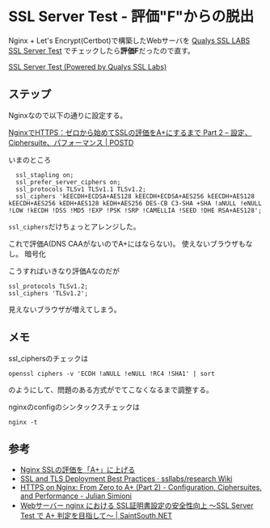 # SSL Server Test - 評価"F"からの脱出

Nginx + Let's Encrypt(Certbot)で構築したWebサーバを
[Qualys SSL LABS SSL Server Test](https://www.ssllabs.com/ssltest/)
でチェックしたら**評価F**だったので直す。

[SSL Server Test (Powered by Qualys SSL Labs)](https://www.ssllabs.com/ssltest/)

## ステップ

Nginxなので以下の通りに設定する。

[NginxでHTTPS：ゼロから始めてSSLの評価をA+にするまで Part 2 – 設定、Ciphersuite、パフォーマンス | POSTD](https://postd.cc/https-on-nginx-from-zero-to-a-plus-part-2-configuration-ciphersuites-and-performance/)

いまのところ
```
  ssl_stapling on;
  ssl_prefer_server_ciphers on;
  ssl_protocols TLSv1 TLSv1.1 TLSv1.2;
  ssl_ciphers 'kEECDH+ECDSA+AES128 kEECDH+ECDSA+AES256 kEECDH+AES128 kEECDH+AES256 kEDH+AES128 kEDH+AES256 DES-CB C3-SHA +SHA !aNULL !eNULL !LOW !kECDH !DSS !MD5 !EXP !PSK !SRP !CAMELLIA !SEED !DHE RSA+AES128';
```
`ssl_ciphers`だけちょっとアレンジした。

これで評価A(DNS CAAがないのでA+にはならない)。
使えないブラウザもなし。
暗号化

こうすればいきなり評価Aなのだが
```
ssl_protocols TLSv1.2;
ssl_ciphers 'TLSv1.2';
```
見えないブラウザが増えてしまう。

## メモ

ssl_ciphersのチェックは
```
openssl ciphers -v 'ECDH !aNULL !eNULL !RC4 !SHA1' | sort
```
のようにして、問題のある方式がでてこなくなるまで調整する。

nginxのconfigのシンタックスチェックは
```
nginx -t
```


## 参考
* [Nginx SSLの評価を「A+」に上げる](https://rin-ka.net/ssl-test/)
* [SSL and TLS Deployment Best Practices · ssllabs/research Wiki](https://github.com/ssllabs/research/wiki/SSL-and-TLS-Deployment-Best-Practices)
* [HTTPS on Nginx: From Zero to A+ (Part 2) - Configuration, Ciphersuites, and Performance - Julian Simioni](https://juliansimioni.com/blog/https-on-nginx-from-zero-to-a-plus-part-2-configuration-ciphersuites-and-performance/)
* [Webサーバー nginx における SSL証明書設定の安全性向上 ～SSL Server Test で A+ 判定を目指して～ | SaintSouth.NET](https://www.saintsouth.net/blog/safety-of-ssl-certificate-setting-improvements-in-web-server-nginx-to-get-rankaplus-from-ssl-server-test/)
